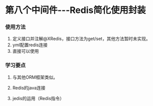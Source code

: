 # 第八个中间件---Redis简化使用封装

### 使用方法

1. 定义接口并注解@XRedis，接口方法为get/set，其他方法暂时未实现。
2. yml配置redis连接
3. 直接可以使用

### 学习要点

1. 与其他ORM框架类似。

1. Redis的java连接

3. jedis的运用（Redis指令）

   
